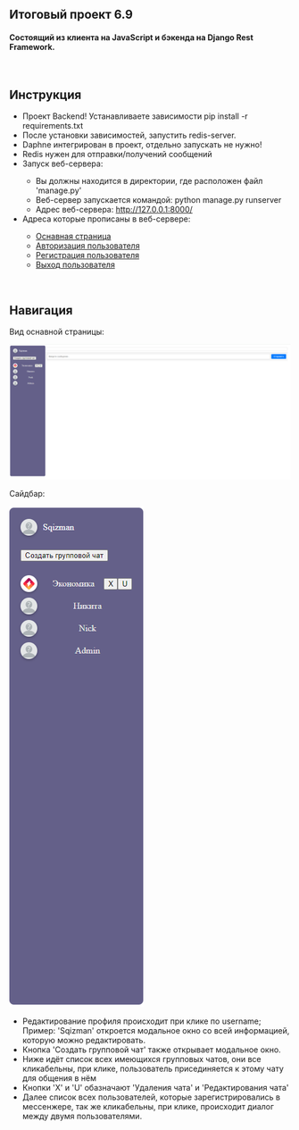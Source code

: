 <h2>Итоговый проект 6.9</h2>
<h4>Состоящий из клиента на JavaScript и бэкенда на Django Rest Framework.</h4>
<br>
<h2>Инструкция</h2>
<ul>
  <li>Проект Backend! Устанавливаете зависимости pip install -r requirements.txt</li>
  <li>После установки зависимостей, запустить redis-server.</li>
  <li>Daphne интегрирован в проект, отдельно запускать не нужно!</li>
  <li>Redis нужен для отправки/получений сообщений</li>
  <li>Запуск веб-сервера:</li>
  <ul>
    <li>Вы должны находится в директории, где расположен файл 'manage.py'</li>
    <li>Веб-сервер запускается командой: python manage.py runserver</li>
    <li>Адрес веб-сервера: <a href="http://127.0.0.1:8000/">http://127.0.0.1:8000/</a></li>
  </ul>
  <li>Адреса которые прописаны в веб-сервере:</li>
    <ul>
    <li><a href="http://127.0.0.1:8000/chats">Оснавная страница</a></li>
    <li><a href="http://127.0.0.1:8000/signin">Авторизация пользователя</a></li>
    <li><a href="http://127.0.0.1:8000/signup">Регистрация пользователя</a></li>
    <li><a href="http://127.0.0.1:8000/logout">Выход пользователя</a></li>
    </ul>
</ul>
<br>
<h2>Навигация</h2>
<p>Вид оснавной страницы:</p>
<img src="other/chats.png">
<p>Сайдбар:</p>
<img src="other/sidebar.png">
<ul>
  <li>Редактирование профиля происходит при клике по username; Пример: 'Sqizman' откроется модальное окно со всей информацией, которую можно редактировать.</li>
  <li>Кнопка 'Создать групповой чат' также открывает модальное окно.</li>
  <li>Ниже идёт список всех имеющихся групповых чатов, они все кликабельны, при клике, пользователь присединяется к этому чату для общения в нём</li>
  <li>Кнопки 'X' и 'U' обазначают 'Удаления чата' и 'Редактирования чата'</li>
  <li>Далее список всех пользователей, которые зарегистрировались в мессенжере, так же кликабельны, при клике, происходит диалог между двумя пользователями.</li>
</ul>

